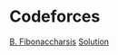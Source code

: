 <h1> Codeforces</h1>

[B. Fibonaccharsis](https://codeforces.com/contest/1853/problem/B)
   [Solution](https://ideone.com/gBLFgK)

